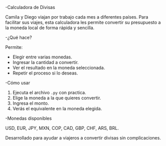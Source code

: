 -Calculadora de Divisas

Camila y Diego viajan por trabajo cada mes a diferentes países. Para facilitar sus viajes, esta calculadora les permite convertir su presupuesto a la moneda local de forma rápida y sencilla.

-¿Qué hace?

Permite:

- Elegir entre varias monedas.
- Ingresar la cantidad a convertir.
- Ver el resultado en la moneda seleccionada.
- Repetir el proceso si lo deseas.

-Cómo usar

1. Ejecuta el archivo `.py` con practica.
2. Elige la moneda a la que quieres convertir.
3. Ingresa el monto.
4. Verás el equivalente en la moneda elegida.

-Monedas disponibles

USD, EUR, JPY, MXN, COP, CAD, GBP, CHF, ARS, BRL.

Desarrollado para ayudar a viajeros a convertir divisas sin complicaciones.
